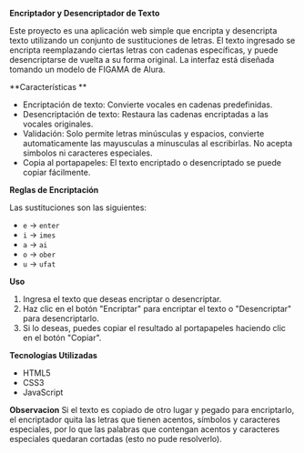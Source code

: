 **Encriptador y Desencriptador de Texto**

Este proyecto es una aplicación web simple que encripta y desencripta texto utilizando un conjunto de sustituciones de letras. El texto ingresado se encripta reemplazando ciertas letras con cadenas específicas, y puede desencriptarse de vuelta a su forma original. La interfaz está diseñada tomando un modelo de FIGAMA de Alura.

 **Características **
 
- Encriptación de texto: Convierte vocales en cadenas predefinidas.
- Desencriptación de texto: Restaura las cadenas encriptadas a las vocales originales.
- Validación: Solo permite letras minúsculas y espacios, convierte automaticamente las mayusculas a minusculas al escribirlas. No acepta simbolos ni caracteres especiales.
- Copia al portapapeles: El texto encriptado o desencriptado se puede copiar fácilmente.

**Reglas de Encriptación**

Las sustituciones son las siguientes:

- `e` -> `enter`
- `i` -> `imes`
- `a` -> `ai`
- `o` -> `ober`
- `u` -> `ufat`

**Uso**

1. Ingresa el texto que deseas encriptar o desencriptar.
2. Haz clic en el botón "Encriptar" para encriptar el texto o "Desencriptar" para desencriptarlo.
3. Si lo deseas, puedes copiar el resultado al portapapeles haciendo clic en el botón "Copiar".

**Tecnologías Utilizadas**

- HTML5
- CSS3 
- JavaScript

**Observacion**
Si el texto es copiado de otro lugar y pegado para encriptarlo, el encriptador quita las letras que tienen acentos, símbolos y caracteres especiales, por lo que las palabras que contengan acentos y caracteres especiales quedaran cortadas (esto no pude resolverlo).
